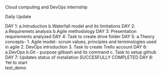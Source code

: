 Cloud computing and DevOps internship

Daily Update

DAY 1: a.Intruduction
       b.Waterfall model and its limitations
DAY 2: a.Requiremets analysis
       b.Agile methodology
DAY 3: Presentation requirements analysed
DAY 4: Task to create drive folder
DAY 5: a.Theory concepts- 
                1. Agile model- scrum values, principles and terminologies used in agile
		2. DevOps introduction
		3. Task to create Trello account
DAY 6: a.DevOps
       b.Git - purpose 
               gitbash and its command
       c. Task to setup github
DAY 7: Updates status of installation
       SUCCESFULLY COMPLETED
DAY 8: Yet to start       
test_demo
